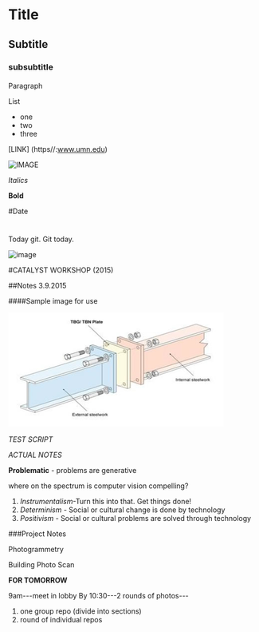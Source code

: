 # Title
## Subtitle
### subsubtitle
####

<p>Paragraph</p>

List
* one
* two
* three

[LINK] (https//:www.umn.edu)

![IMAGE](image/classroom.jpg)

*Italics*

**Bold**

#Date 

#

Today git. Git today.

![image](image.jpg)

#CATALYST WORKSHOP (2015)

##Notes 3.9.2015

####Sample image for use

![IMAGE](thermal1.jpg)

*TEST SCRIPT*

*ACTUAL NOTES*
 
**Problematic** - problems are generative

where on the spectrum is computer vision compelling?

1. *Instrumentalism*-Turn this into that. Get things done!
2. *Determinism* - Social or cultural change is done by technology
3. *Positivism* -  Social or cultural problems are solved through technology

###Project Notes

Photogrammetry

Building Photo Scan

**FOR TOMORROW**

9am---meet in lobby
By 10:30---2 rounds of photos---

1) one group repo (divide into sections)
2) round of individual repos

